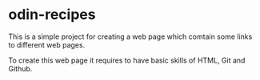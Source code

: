 # odin-recipes

This is a simple project for creating a web page which comtain some links to different web pages. 

To create this web page it requires to have basic skills of HTML, Git and Github.
